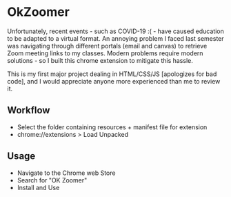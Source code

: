 # OkZoomer
Unfortunately, recent events - such as COVID-19 :( - have caused education to be adapted to a virtual format. An annoying problem I faced last semester was navigating through different portals (email and canvas) to retrieve Zoom meeting links to my classes. Modern problems require modern solutions - so I built this chrome extension to mitigate this hassle. 

This is my first major project dealing in HTML/CSS/JS [apologizes for bad code], and I would appreciate anyone more experienced than me to review it.

## Workflow
- Select the folder containing resources + manifest file for extension
- chrome://extensions > Load Unpacked

## Usage
- Navigate to the Chrome web Store
- Search for "OK Zoomer"
- Install and Use
